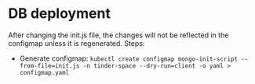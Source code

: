 # DB deployment

After changing the init.js file, the changes will not be reflected in the configmap unless it is regenerated.
Steps:
* Generate configmap: `kubectl create configmap mongo-init-script --from-file=init.js -n tinder-space --dry-run=client -o yaml > configmap.yaml`
